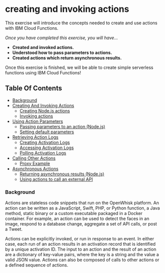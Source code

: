 # creating and invoking actions

This exercise will introduce the concepts needed to create and use actions with IBM Cloud Functions.

*Once you have completed this exercise, you will have…*

- **Created and invoked actions.**
- **Understood how to pass parameters to actions.**
- **Created actions which return asynchronous results.**

Once this exercise is finished, we will be able to create simple serverless functions using IBM Cloud Functions!

## Table Of Contents

* [Background](#background)
* [Creating And Invoking Actions](create_invoke.md#creating-and-invoking-actions)
  * [Creating Node.js actions](create_invoke.md#creating-node.js-actions)
  * [Invoking actions](create_invoke.md#invoking-actions)
* [Using Action Parameters](parameters.md#using-action-parameters)
  * [Passing parameters to an action (Node.js)](parameters.md#passing-parameters-to-an-action-(node.js))
  * [Setting default parameters](parameters.md#setting-default-parameters)
* [Retrieving Action Logs](logs.md#retrieving-action-logs)
  * [Creating Activation Logs](logs.md#creating-activation-logs)
  * [Accessing Activation Logs](logs.md#accessing-activation-logs)
  * [Polling Activation Logs](logs.md#polling-activation-logs)
* [Calling Other Actions](openwhisk.md#calling-other-actions)
  * [Proxy Example](openwhisk.md#proxy-example)
* [Asynchronous Actions](async.md#asynchronous-actions)
  * [Returning asynchronous results (Node.js)](async.md#returning-asynchronous-results-(node.js))
  * [Using actions to call an external API](async.md#using-actions-to-call-an-external-api)


### Background

Actions are stateless code snippets that run on the OpenWhisk platform. An action can be written as a JavaScript, Swift, PHP, or Python function, a Java method, static binary or a custom executable packaged in a Docker container. For example, an action can be used to detect the faces in an image, respond to a database change, aggregate a set of API calls, or post a Tweet.

Actions can be explicitly invoked, or run in response to an event. In either case, each run of an action results in an activation record that is identified by a unique activation ID. The input to an action and the result of an action are a dictionary of key-value pairs, where the key is a string and the value a valid JSON value. Actions can also be composed of calls to other actions or a defined sequence of actions.
